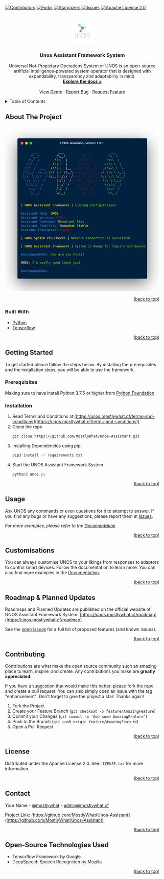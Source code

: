 <div id="top"></div>

[![Contributors][contributors-shield]][contributors-url]
[![Forks][forks-shield]][forks-url]
[![Stargazers][stars-shield]][stars-url]
[![Issues][issues-shield]][issues-url]
[![Apache License 2.0][license-shield]][license-url]

<!-- PROJECT LOGO -->
<br />
<div align="center">
  <a href="https://github.com/MostlyWhat/Unos-Assistant">
    <img src="Images/logo.png" alt="Logo" width="80" height="80">
  </a>

<h3 align="center">Unos Assistant Framework System</h3>

  <p align="center">
    Universal Not-Propietary Operations System or UNOS is an open-source artificial intelligence-powered system operator that is designed with expandability, transparency and adaptability in mind.
    <br />
    <a href="https://unos.mostlywhat.cf/documentation"><strong>Explore the docs »</strong></a>
    <br />
    <br />
    <a href="https://unos.mostlywhat.cf/demo">View Demo</a>
    ·
    <a href="https://github.com/MostlyWhat/Unos-Assistant/issues">Report Bug</a>
    ·
    <a href="https://github.com/MostlyWhat/Unos-Assistant/issues">Request Feature</a>
  </p>
</div>

<!-- TABLE OF CONTENTS -->
<details>
  <summary>Table of Contents</summary>
  <ol>
    <li>
      <a href="#about-the-project">About The Project</a>
      <ul>
        <li><a href="#built-with">Built With</a></li>
      </ul>
    </li>
    <li>
      <a href="#getting-started">Getting Started</a>
      <ul>
        <li><a href="#prerequisites">Prerequisites</a></li>
        <li><a href="#installation">Installation</a></li>
      </ul>
    </li>
    <li><a href="#usage">Usage</a></li>
    <li><a href="#roadmap">Roadmap</a></li>
    <li><a href="#contributing">Contributing</a></li>
    <li><a href="#license">License</a></li>
    <li><a href="#contact">Contact</a></li>
    <li><a href="#acknowledgments">Acknowledgments</a></li>
  </ol>
</details>

<!-- ABOUT THE PROJECT -->

## About The Project

[![Product Name Screen Shot][product-screenshot]](https://unos.mostlywhat.cf)

<p align="right">(<a href="#top">back to top</a>)</p>

### Built With

- [Python](https://www.python.org/)
- [Tensorflow](https://www.tensorflow.org/)

<p align="right">(<a href="#top">back to top</a>)</p>

<!-- GETTING STARTED -->

## Getting Started

To get started please follow the steps below. By installing the prerequisites and the installation steps, you will be able to use the framework.

### Prerequisites

Making sure to have install Python 3.7.5 or higher from [Python Foundation](https://www.python.org/downloads/).

### Installation

1. Read Terms and Conditions at [https://unos.mostlywhat.cf/terms-and-conditions](https://unos.mostlywhat.cf/terms-and-conditions))
2. Clone the repo
   ```sh
   git clone https://github.com/MostlyWhat/Unos-Assistant.git
   ```
3. Installing Dependencies using pip
   ```sh
   pip3 install -r requirements.txt
   ```
4. Start the UNOS Assistant Framework System
   ```js
   python3 unos.py
   ```

<p align="right">(<a href="#top">back to top</a>)</p>

<!-- USAGE EXAMPLES -->

## Usage

Ask UNOS any commands or even questions for it to attempt to answer. If you find any bugs or have any suggestions, please report them at [Issues](https:..github.com/MostlyWhat/Unos-Assistant/issues).

_For more examples, please refer to the [Documentation](https://unos.mostlywhat.cf/documentation)_

<p align="right">(<a href="#top">back to top</a>)</p>

<!-- CUSTOMISATIONS -->

## Customisations

You can always customise UNOS to your likings from responses to adaptors to control smart devices. Follow the documentation to learn more. You can also find more examples in the [Documentation](https://unos.mostlywhat.cf/documentation).

<p align="right">(<a href="#top">back to top</a>)</p>

<!-- ROADMAP -->

## Roadmap & Planned Updates

Roadmaps and Planned Updates are published on the official website of UNOS Assistant Framework System. [https://unos.mostlywhat.cf/roadmap](https://unos.mostlywhat.cf/roadmap)

See the [open issues](https://github.com/github_username/repo_name/issues) for a full list of proposed features (and known issues).

<p align="right">(<a href="#top">back to top</a>)</p>

<!-- CONTRIBUTING -->

## Contributing

Contributions are what make the open source community such an amazing place to learn, inspire, and create. Any contributions you make are **greatly appreciated**.

If you have a suggestion that would make this better, please fork the repo and create a pull request. You can also simply open an issue with the tag "enhancement".
Don't forget to give the project a star! Thanks again!

1. Fork the Project
2. Create your Feature Branch (`git checkout -b feature/AmazingFeature`)
3. Commit your Changes (`git commit -m 'Add some AmazingFeature'`)
4. Push to the Branch (`git push origin feature/AmazingFeature`)
5. Open a Pull Request

<p align="right">(<a href="#top">back to top</a>)</p>

<!-- LICENSE -->

## License

Distributed under the Apache License 2.0. See `LICENSE.txt` for more information.

<p align="right">(<a href="#top">back to top</a>)</p>

<!-- CONTACT -->

## Contact

Your Name - [@mostlywhat](https://twitter.com/mostlywhat) - admin@mostlywhat.cf

Project Link: [https://github.com/MostlyWhat/Unos-Assistant](https://github.com/MostlyWhat/Unos-Assistant)

<p align="right">(<a href="#top">back to top</a>)</p>

<!-- ACKNOWLEDGMENTS -->

## Open-Source Technologies Used

- Tensorflow Framework by Google
- DeepSpeech Speech Recognition by Mozilla

<p align="right">(<a href="#top">back to top</a>)</p>

<!-- MARKDOWN LINKS & IMAGES -->
<!-- https://www.markdownguide.org/basic-syntax/#reference-style-links -->

[contributors-shield]: https://img.shields.io/github/contributors/MostlyWhat/Unos-Assistant.svg?style=for-the-badge
[contributors-url]: https://github.com/MostlyWhat/Unos-Assistant/graphs/contributors
[forks-shield]: https://img.shields.io/github/forks/MostlyWhat/Unos-Assistant.svg?style=for-the-badge
[forks-url]: https://github.com/MostlyWhat/Unos-Assistant/network/members
[stars-shield]: https://img.shields.io/github/stars/MostlyWhat/Unos-Assistant.svg?style=for-the-badge
[stars-url]: https://github.com/MostlyWhat/Unos-Assistant/stargazers
[issues-shield]: https://img.shields.io/github/issues/MostlyWhat/Unos-Assistant.svg?style=for-the-badge
[issues-url]: https://github.com/MostlyWhat/Unos-Assistant/issues
[license-shield]: https://img.shields.io/github/license/MostlyWhat/Unos-Assistant.svg?style=for-the-badge
[license-url]: https://github.com/MostlyWhat/Unos-Assistant/blob/master/LICENSE.txt
[product-screenshot]: Images/demo.png
